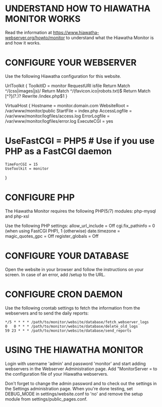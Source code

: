 UNDERSTAND HOW TO HIAWATHA MONITOR WORKS
=========================================
Read the information at https://www.hiawatha-webserver.org/howto/monitor to understand what the Hiawatha Monitor is and how it works.


CONFIGURE YOUR WEBSERVER
=========================
Use the following Hiawatha configuration for this website.

UrlToolkit {
	ToolkitID = monitor
	RequestURI isfile Return
	Match ^/(css|images|js)/ Return
	Match ^/(favicon.ico|robots.txt)$ Return
	Match [^?]*(\?.*)? Rewrite /index.php$1
}

VirtualHost {
	Hostname = monitor.domain.com
	WebsiteRoot = /var/www/monitor/public
	StartFile = index.php
	AccessLogfile = /var/www/monitor/logfiles/access.log
	ErrorLogfile = /var/www/monitor/logfiles/error.log
	ExecuteCGI = yes
#	UseFastCGI = PHP5 # Use if you use PHP as a FastCGI daemon
	TimeForCGI = 15
	UseToolkit = monitor
}


CONFIGURE PHP
==============
The Hiawatha Monitor requires the following PHP(5/7) modules:
	php-mysql and php-xsl

Use the following PHP settings:
	allow_url_include = Off
	cgi.fix_pathinfo = 0 (when using FastCGI PHP), 1 (otherwise)
	date.timezone = <your timezone>
	magic_quotes_gpc = Off
	register_globals = Off


CONFIGURE YOUR DATABASE
========================
Open the website in your browser and follow the instructions on your screen. In case of an error, add /setup to the URL.


CONFIGURE CRON DAEMON
======================
Use the following crontab settings to fetch the information from the webservers and to send the daily reports:

	*/5 * * * * /path/to/monitor/website/database/fetch_webserver_logs
	0   0 * * * /path/to/monitor/website/database/delete_old_logs
	59 23 * * * /path/to/monitor/website/database/send_reports


USING THE HIAWATHA MONITOR
===========================
Login with username 'admin' and password 'monitor' and start adding webservers in the Webserver Administration page. Add "MonitorServer = <IP of monitor server> to the configuration file of your Hiawatha webservers.

Don't forget to change the admin password and to check out the settings in the Settings administration page. When you're done testing, set DEBUG_MODE in settings/website.conf to 'no' and remove the setup module from settings/public_pages.conf.
